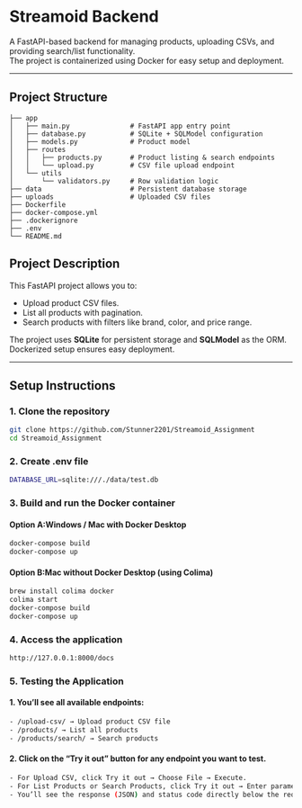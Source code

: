 #  Streamoid  Backend

A FastAPI-based backend for managing products, uploading CSVs, and providing search/list functionality.  
The project is containerized using Docker for easy setup and deployment.

---

##  Project Structure
~~~
├── app
│   ├── main.py               # FastAPI app entry point
│   ├── database.py           # SQLite + SQLModel configuration
│   ├── models.py             # Product model
│   ├── routes
│   │   ├── products.py       # Product listing & search endpoints
│   │   └── upload.py         # CSV file upload endpoint
│   └── utils
│       └── validators.py     # Row validation logic
├── data                      # Persistent database storage
├── uploads                   # Uploaded CSV files
├── Dockerfile
├── docker-compose.yml
├── .dockerignore
├── .env
└── README.md
~~~
##  Project Description

This FastAPI project allows you to:

- Upload product CSV files.
- List all products with pagination.
- Search products with filters like brand, color, and price range.

The project uses **SQLite** for persistent storage and **SQLModel** as the ORM. Dockerized setup ensures easy deployment.

---

##  Setup Instructions

### 1. Clone the repository

```bash
git clone https://github.com/Stunner2201/Streamoid_Assignment
cd Streamoid_Assignment
```
### 2. Create .env file
```bash
DATABASE_URL=sqlite:///./data/test.db
```

### 3. Build and run the Docker container
#### Option A:Windows / Mac with Docker Desktop
```bash
docker-compose build
docker-compose up
```
#### Option B:Mac without Docker Desktop (using Colima)
```bash
brew install colima docker
colima start
docker-compose build
docker-compose up
```
### 4. Access the application
```bash
http://127.0.0.1:8000/docs
```
### 5. Testing the Application
#### 1. You’ll see all available endpoints:
```bash
- /upload-csv/ → Upload product CSV file
- /products/ → List all products
- /products/search/ → Search products
```

#### 2. Click on the “Try it out” button for any endpoint you want to test.
```bash
- For Upload CSV, click Try it out → Choose File → Execute.
- For List Products or Search Products, click Try it out → Enter parameters → Execute.
- You’ll see the response (JSON) and status code directly below the request box.
```



